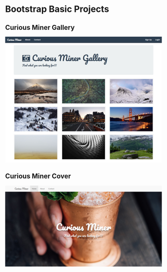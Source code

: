 # Bootstrap Basic Projects

## Curious Miner Gallery
<img src="https://github.com/niketkh/Bootstrap-Basic-Projects/blob/master/CuriousMiner%20Image%20Gallery/Screenshots/homepage.png">

## Curious Miner Cover
<img src="https://github.com/niketkh/Bootstrap-Basic-Projects/blob/master/CuriousMiner%20Landing%20Page/Screenshots/homepage.png">

